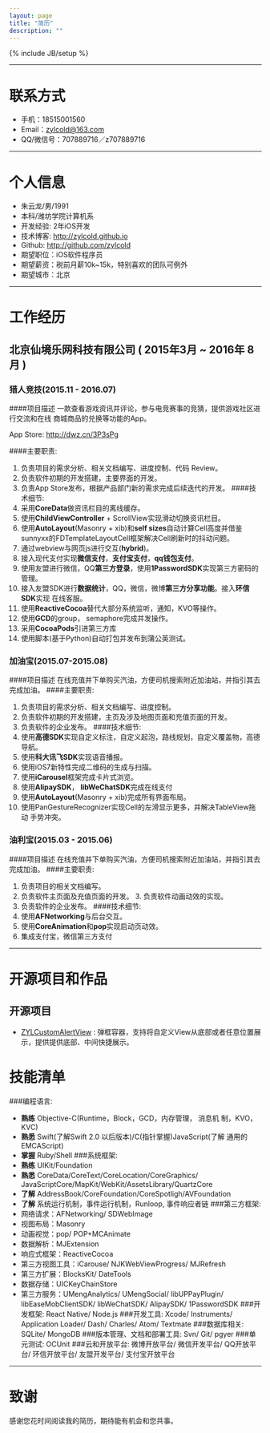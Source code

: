 ```yaml
---
layout: page
title: "简历"
description: ""
---
```

{% include JB/setup %}

---
# 联系方式

- 手机：18515001560
- Email：zylcold@163.com
- QQ/微信号：707889716／z707889716

---

# 个人信息

 - 朱云龙/男/1991
 - 本科/潍坊学院计算机系 
 - 开发经验: 2年iOS开发
 - 技术博客: http://zylcold.github.io
 - Github: http://github.com/zylcold
 - 期望职位：iOS软件程序员
 - 期望薪资：税前月薪10k~15k，特别喜欢的团队可例外
 - 期望城市：北京

---

# 工作经历

## 北京仙境乐网科技有限公司 ( 2015年3月 ~ 2016年 8月 )

### 猎人竞技(2015.11 - 2016.07) 
####项目描述
一款查看游戏资讯并评论，参与电竞赛事的竞猜，提供游戏社区进行交流和在线 商城商品的兑换等功能的App。

App Store: http://dwz.cn/3P3sPg

####主要职责:
1. 负责项目的需求分析、相关文档编写、进度控制、代码 Review。
2. 负责软件初期的开发搭建，主要界面的开发。
3. 负责App Store发布，根据产品部门新的需求完成后续迭代的开发。
####技术细节:
1. 采用**CoreData**做资讯栏目的离线缓存。
2. 使用**ChildViewController** + ScrollView实现滑动切换资讯栏目。
3. 使用**AutoLayout**(Masonry + xib)和**self sizes**自动计算Cell高度并借鉴 sunnyxx的FDTemplateLayoutCell框架解决Cell刷新时的抖动问题。
4. 通过webview与网页js进行交互(**hybrid**)。
5. 接入现代支付实现**微信支付**，**支付宝支付**，**qq钱包支付**。
6. 使用友盟进行微信，QQ**第三方登录**，使用**1PasswordSDK**实现第三方密码的 管理。
7. 接入友盟SDK进行**数据统计**，QQ，微信，微博**第三方分享功能**。接入**环信SDK**实现 在线客服。
8. 使用**ReactiveCocoa**替代大部分系统监听，通知，KVO等操作。
9. 使用**GCD**的group， semaphore完成并发操作。
10. 采用**CocoaPods**引进第三方库
11. 使用脚本(基于Python)自动打包并发布到蒲公英测试。
### 加油宝(2015.07-2015.08)
####项目描述
在线充值并下单购买汽油，方便司机搜索附近加油站，并指引其去完成加油。
####主要职责:
1. 负责项目的需求分析、相关文档编写、进度控制。
2. 负责软件初期的开发搭建，主页及涉及地图页面和充值页面的开发。
3. 负责软件的企业发布。
####技术细节:
1. 使用**高德SDK**实现自定义标注，自定义起泡，路线规划，自定义覆盖物，高德
导航。
2. 使用**科大讯飞SDK**实现语音播报。
3. 使用iOS7新特性完成二维码的生成与扫描。
4. 使用**iCarousel**框架完成卡片式浏览。
5. 使用**AlipaySDK**， **libWeChatSDK**完成在线支付
6. 使用**AutoLayout**(Masonry + xib)完成所有界面布局。
7. 使用PanGestureRecognizer实现Cell的左滑显示更多，并解决TableView拖动 手势冲突。


### 油利宝(2015.03 - 2015.06)

####项目描述
在线充值并下单购买汽油，方便司机搜索附近加油站，并指引其去完成加油。
####主要职责:
1. 负责项目的相关文档编写。
2. 负责软件主页面及充值页面的开发。 3. 负责软件动画动效的实现。
4. 负责软件的企业发布。
####技术细节:
1. 使用**AFNetworking**与后台交互。
2. 使用**CoreAnimation**和**pop**实现启动页动效。 
3. 集成支付宝，微信第三方支付

---

# 开源项目和作品

## 开源项目

 - [ZYLCustomAlertView](https://github.com/zylcold/ZYLCustomAlertView) : 弹框容器，支持将自定义View从底部或者任意位置展示，提供提供底部、中间快捷展示。


# 技能清单
###编程语言:
- **熟练** Objective-C(Runtime，Block，GCD，内存管理， 消息机 制，KVO， KVC)
- **熟悉** Swift(了解Swift 2.0 以后版本)/C(指针掌握)JavaScript(了解 通用的EMCAScript)
- **掌握** Ruby/Shell 
###系统框架:
- **熟练** UIKit/Foundation
- **熟悉** CoreData/CoreText/CoreLocation/CoreGraphics/ JavaScriptCore/MapKit/WebKit/AssetsLibrary/QuartzCore
- **了解** AddressBook/CoreFoundation/CoreSpotligh/AVFoundation
- **了解** 系统运行机制，事件运行机制，Runloop, 事件响应者链
###第三方框架:
- 网络请求：AFNetworking/ SDWebImage
- 视图布局：Masonry
- 动画视觉：pop/ POP+MCAnimate
- 数据解析：MJExtension
- 响应式框架：ReactiveCocoa
- 第三方视图工具：iCarouse/ NJKWebViewProgress/ MJRefresh 
- 第三方扩展：BlocksKit/ DateTools
- 数据存储：UICKeyChainStore
- 第三方服务：UMengAnalytics/ UMengSocial/ libUPPayPlugin/ libEaseMobClientSDK/ libWeChatSDK/ AlipaySDK/ 1PasswordSDK
###开发框架:
React Native/ Node.js
###开发工具:
Xcode/ Instruments/ Application Loader/ Dash/ Charles/  Atom/ Textmate
###数据库相关:
SQLite/ MongoDB 
###版本管理、文档和部署工具:
Svn/ Git/ pgyer 
###单元测试:
OCUnit 
###云和开放平台:
微博开放平台/ 微信开发平台/ QQ开放平台/ 环信开放平台/ 友盟开发平台/ 支付宝开放平台

---

# 致谢
感谢您花时间阅读我的简历，期待能有机会和您共事。
